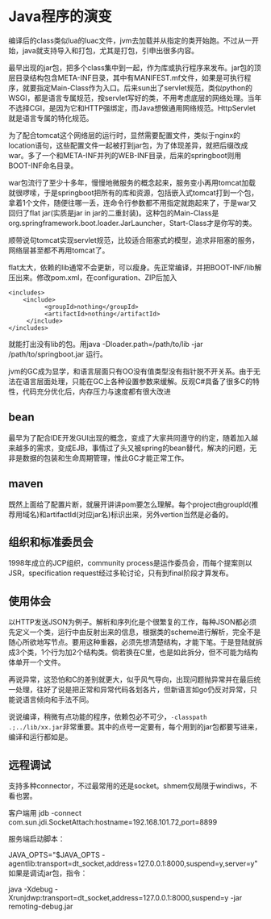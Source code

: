 # Java程序的演变

编译后的class类似lua的luac文件，jvm去加载并从指定的类开始跑。不过从一开始，java就支持导入和打包，尤其是打包，引申出很多内容。

最早出现的jar包，把多个class集中到一起，作为库或执行程序来发布。jar包的顶层目录结构包含META-INF目录，其中有MANIFEST.mf文件，如果是可执行程序，就要指定Main-Class作为入口。后来sun出了servlet规范，类似python的WSGI，都是语言专属规范，按servlet写好的类，不用考虑底层的网络处理。当年不选择CGI，是因为它和HTTP强绑定，而Java想做通用网络规范。HttpServlet就是语言专属的特化规范。

为了配合tomcat这个网络层的运行时，显然需要配置文件，类似于nginx的location语句，这些配置文件一起被打到jar包，为了体现差异，就把后缀改成war。多了一个和META-INF并列的WEB-INF目录，后来的springboot则用BOOT-INF命名目录。

war包流行了至少十多年，慢慢地微服务的概念起来，服务变小再用tomcat加载就很啰嗦，于是springboot把所有的库和资源，包括嵌入式tomcat打到一个包，拿着1个文件，随便往哪一丢，连命令行参数都不用指定就跑起来了，于是war又回归了flat jar(实质是jar in jar的二重封装)。这种包的Main-Class是org.springframework.boot.loader.JarLauncher，Start-Class才是你写的类。

顺带说句tomcat实现servlet规范，比较适合阻塞式的模型，追求非阻塞的服务，网络层甚至都不再用tomcat了。

flat太大，依赖的lib通常不会更新，可以瘦身。先正常编译，并把BOOT-INF/lib解压出来。修改pom.xml，在configuration、ZIP后加入

```
<includes>
    <include>
          <groupId>nothing</groupId>
          <artifactId>nothing</artifactId>
     </include>
</includes>
```

就能打出没有lib的包。用java -Dloader.path=/path/to/lib -jar /path/to/springboot.jar 运行。

jvm的GC成为显学，和语言层面只有OO没有值类型没有指针脱不开关系。由于无法在语言层面处理，只能在GC上各种设置参数来缓解。反观C#具备了很多C的特性，代码充分优化后，内存压力与速度都有很大改进

## bean

最早为了配合IDE开发GUI出现的概念，变成了大家共同遵守的约定，随着加入越来越多的需求，变成EJB，事情过了头又被spring的bean替代，解决的问题，无非是数据的包装和生命周期管理，惟此GC才能正常工作。

## maven

既然上面给了配置片断，就展开讲讲pom要怎么理解。每个project由groupId(推荐用域名)和artifactId(对应jar名)标识出来，另外vertion当然是必备的。

## 组织和标准委员会

1998年成立的JCP组织，community process是运作委员会，而每个提案则以JSR，specification request经过多轮讨论，只有到final阶段才算发布。

## 使用体会

以HTTP发送JSON为例子。解析和序列化是个很繁复的工作，每种JSON都必须先定义一个类，运行中由反射出来的信息，根据类的scheme进行解析，完全不是随心所欲地写节点。要用这种重器，必须先想清楚结构，才能下笔。于是登陆就拆成3个类，1个行为加2个结构类。倘若换在C里，也是如此拆分，但不可能为结构体单开一个文件。

再说异常，这恐怕和C的差别就更大，似乎风气导向，出现问题抛异常并在最后统一处理，往好了说是把正常和异常代码各划各片，但新语言如go仍反对异常，只能说语言倾向和手法不同。

说说编译，稍微有点功能的程序，依赖包必不可少，`-classpath .;../lib/xx.jar`非常重要。其中的点号一定要有，每个用到的jar包都要写进来，编译和运行都如是。

## 远程调试

支持多种connector，不过最常用的还是socket。shmem仅局限于windiws，不看也罢。

客户端用 jdb -connect com.sun.jdi.SocketAttach:hostname=192.168.101.72,port=8899

服务端启动脚本：

JAVA_OPTS="$JAVA_OPTS -agentlib:transport=dt_socket,address=127.0.0.1:8000,suspend=y,server=y"
如果是调试jar包，指令：

java -Xdebug -Xrunjdwp:transport=dt_socket,address=127.0.0.1:8000,suspend=y -jar remoting-debug.jar